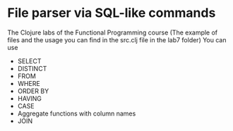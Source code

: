# File parser via SQL-like commands
The Clojure labs of the Functional Programming course
(The example of files and the usage you can find in the src.clj file in the lab7 folder)
You can use
- SELECT
- DISTINCT
- FROM
- WHERE
- ORDER BY
- HAVING
- CASE
- Aggregate functions with column names
- JOIN
